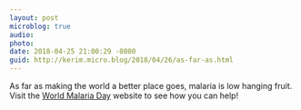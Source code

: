 ```yaml
---
layout: post
microblog: true
audio: 
photo: 
date: 2018-04-25 21:00:29 -0800
guid: http://kerim.micro.blog/2018/04/26/as-far-as.html
---
```

As far as making the world a better place goes, malaria is low hanging fruit. Visit the [World Malaria Day](https://www.worldmalariaday2018.org/) website to see how you can help!
